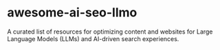 # awesome-ai-seo-llmo
A curated list of resources for optimizing content and websites for Large Language Models (LLMs) and AI-driven search experiences.
